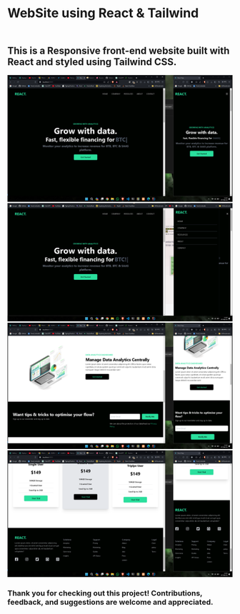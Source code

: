 <h1>WebSite using React & Tailwind </h1>

<h2>
  <br>This is a Responsive front-end website built with React and styled using Tailwind CSS. 
  <br>
</h2>

<img src="screenshots/pic 1.png">
<img src="screenshots/pic 2.png">
<img src="screenshots/pic3.png">
<img src="screenshots/pic4.png">

<h3>
  Thank you for checking out this project! Contributions, feedback, and suggestions are welcome and appreciated.
</h3>
